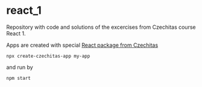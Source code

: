 # react_1
Repository with code and solutions of the excercises from Czechitas course React 1.

Apps are created with special [React package from Czechitas](https://www.npmjs.com/package/create-czechitas-app)


```
npx create-czechitas-app my-app
```

and run by 

```
npm start

```
